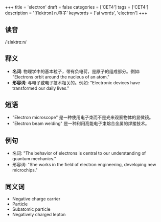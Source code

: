 +++
title = 'electron'
draft = false
categories = ['CET4']
tags = ['CET4']
description = '[iˈlektrɔn] n.电子'
keywords = ['ai words', 'electron']
+++

## 读音
/ˈɛləktrɑːn/

## 释义
- **名词**: 物理学中的基本粒子，带有负电荷，是原子的组成部分。例如: "Electrons orbit around the nucleus of an atom."
- **形容词**: 与电子或电子技术相关的。例如: "Electronic devices have transformed our daily lives."

## 短语
- "Electron microscope" 是一种使用电子束而不是光来观察物体的显微镜。
- "Electron beam welding" 是一种利用高能电子束熔合金属的焊接技术。

## 例句
- 名词: "The behavior of electrons is central to our understanding of quantum mechanics."
- 形容词: "She works in the field of electron engineering, developing new microchips."

## 同义词
- Negative charge carrier
- Particle
- Subatomic particle
- Negatively charged lepton

